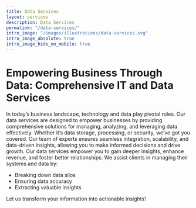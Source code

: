 ```yaml
---
title: Data Services
layout: services
description: Data Services
permalink: "/data-services/"
intro_image: "/images/illustrations/data-services.svg"
intro_image_absolute: true
intro_image_hide_on_mobile: true
---
```

# Empowering Business Through Data: Comprehensive IT and Data Services

In today’s business landscape, technology and data play pivotal roles. Our data services are designed to empower businesses by providing comprehensive solutions for managing, analyzing, and leveraging data effectively. Whether it’s data storage, processing, or security, we’ve got you covered. Our team of experts ensures seamless integration, scalability, and data-driven insights, allowing you to make informed decisions and drive growth. Our data services empower you to gain deeper insights, enhance revenue, and foster better relationships. We assist clients in managing their systems and data by:

* Breaking down data silos
* Ensuring data accuracy
* Extracting valuable insights

Let us transform your information into actionable insights!
